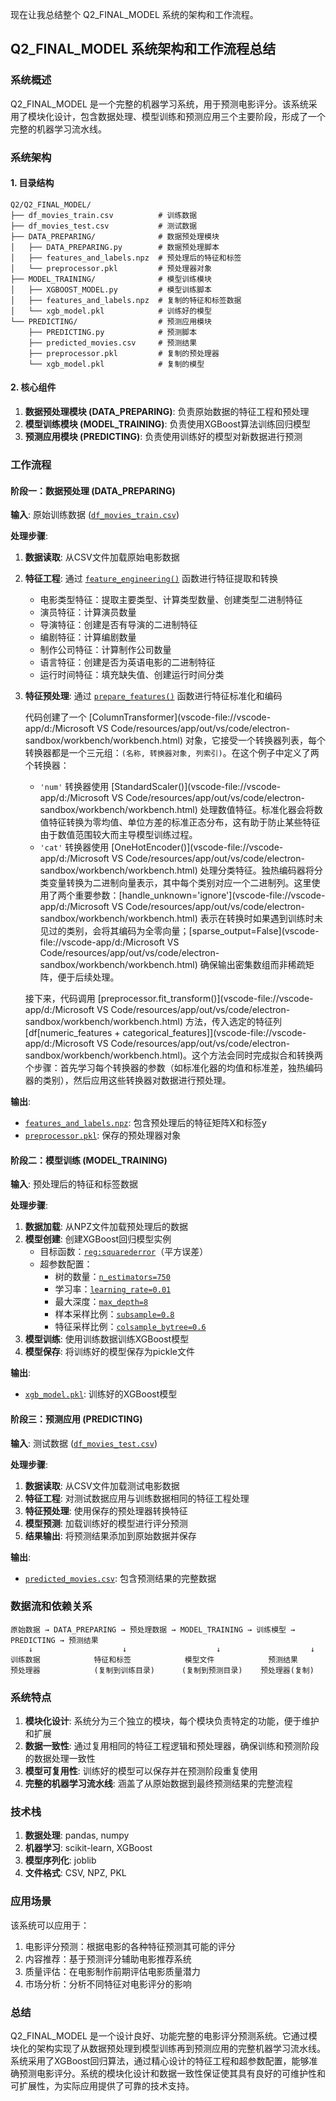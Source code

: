 现在让我总结整个 Q2_FINAL_MODEL 系统的架构和工作流程。

## Q2_FINAL_MODEL 系统架构和工作流程总结

### 系统概述
Q2_FINAL_MODEL 是一个完整的机器学习系统，用于预测电影评分。该系统采用了模块化设计，包含数据处理、模型训练和预测应用三个主要阶段，形成了一个完整的机器学习流水线。

### 系统架构

#### 1. 目录结构
```
Q2/Q2_FINAL_MODEL/
├── df_movies_train.csv          # 训练数据
├── df_movies_test.csv           # 测试数据
├── DATA_PREPARING/              # 数据预处理模块
│   ├── DATA_PREPARING.py        # 数据预处理脚本
│   ├── features_and_labels.npz  # 预处理后的特征和标签
│   └── preprocessor.pkl         # 预处理器对象
├── MODEL_TRAINING/              # 模型训练模块
│   ├── XGBOOST_MODEL.py         # 模型训练脚本
│   ├── features_and_labels.npz  # 复制的特征和标签数据
│   └── xgb_model.pkl            # 训练好的模型
└── PREDICTING/                  # 预测应用模块
    ├── PREDICTING.py            # 预测脚本
    ├── predicted_movies.csv     # 预测结果
    ├── preprocessor.pkl         # 复制的预处理器
    └── xgb_model.pkl            # 复制的模型
```

#### 2. 核心组件
1. **数据预处理模块 (DATA_PREPARING)**: 负责原始数据的特征工程和预处理
2. **模型训练模块 (MODEL_TRAINING)**: 负责使用XGBoost算法训练回归模型
3. **预测应用模块 (PREDICTING)**: 负责使用训练好的模型对新数据进行预测

### 工作流程

#### 阶段一：数据预处理 (DATA_PREPARING)

**输入**: 原始训练数据 ([`df_movies_train.csv`](Q2/Q2_FINAL_MODEL/df_movies_train.csv:1))

**处理步骤**:
1. **数据读取**: 从CSV文件加载原始电影数据

2. **特征工程**: 通过 [`feature_engineering()`](Q2/Q2_FINAL_MODEL/DATA_PREPARING/DATA_PREPARING.py:7) 函数进行特征提取和转换
   - 电影类型特征：提取主要类型、计算类型数量、创建类型二进制特征
   - 演员特征：计算演员数量
   - 导演特征：创建是否有导演的二进制特征
   - 编剧特征：计算编剧数量
   - 制作公司特征：计算制作公司数量
   - 语言特征：创建是否为英语电影的二进制特征
   - 运行时间特征：填充缺失值、创建运行时间分类

3. **特征预处理**: 通过 [`prepare_features()`](Q2/Q2_FINAL_MODEL/DATA_PREPARING/DATA_PREPARING.py:40) 函数进行特征标准化和编码

   代码创建了一个 [ColumnTransformer](vscode-file://vscode-app/d:/Microsoft VS Code/resources/app/out/vs/code/electron-sandbox/workbench/workbench.html) 对象，它接受一个转换器列表，每个转换器都是一个三元组：`(名称, 转换器对象, 列索引)`。在这个例子中定义了两个转换器：

   - `'num'` 转换器使用 [StandardScaler()](vscode-file://vscode-app/d:/Microsoft VS Code/resources/app/out/vs/code/electron-sandbox/workbench/workbench.html) 处理数值特征。标准化器会将数值特征转换为零均值、单位方差的标准正态分布，这有助于防止某些特征由于数值范围较大而主导模型训练过程。
   - `'cat'` 转换器使用 [OneHotEncoder()](vscode-file://vscode-app/d:/Microsoft VS Code/resources/app/out/vs/code/electron-sandbox/workbench/workbench.html) 处理分类特征。独热编码器将分类变量转换为二进制向量表示，其中每个类别对应一个二进制列。这里使用了两个重要参数：[handle_unknown='ignore'](vscode-file://vscode-app/d:/Microsoft VS Code/resources/app/out/vs/code/electron-sandbox/workbench/workbench.html) 表示在转换时如果遇到训练时未见过的类别，会将其编码为全零向量；[sparse_output=False](vscode-file://vscode-app/d:/Microsoft VS Code/resources/app/out/vs/code/electron-sandbox/workbench/workbench.html) 确保输出密集数组而非稀疏矩阵，便于后续处理。

   接下来，代码调用 [preprocessor.fit_transform()](vscode-file://vscode-app/d:/Microsoft VS Code/resources/app/out/vs/code/electron-sandbox/workbench/workbench.html) 方法，传入选定的特征列 [df[numeric_features + categorical_features\]](vscode-file://vscode-app/d:/Microsoft VS Code/resources/app/out/vs/code/electron-sandbox/workbench/workbench.html)。这个方法会同时完成拟合和转换两个步骤：首先学习每个转换器的参数（如标准化器的均值和标准差，独热编码器的类别），然后应用这些转换器对数据进行预处理。

**输出**:
- [`features_and_labels.npz`](Q2/Q2_FINAL_MODEL/DATA_PREPARING/features_and_labels.npz): 包含预处理后的特征矩阵X和标签y
- [`preprocessor.pkl`](Q2/Q2_FINAL_MODEL/DATA_PREPARING/preprocessor.pkl): 保存的预处理器对象

#### 阶段二：模型训练 (MODEL_TRAINING)

**输入**: 预处理后的特征和标签数据

**处理步骤**:
1. **数据加载**: 从NPZ文件加载预处理后的数据
2. **模型创建**: 创建XGBoost回归模型实例
   - 目标函数：[`reg:squarederror`](Q2/Q2_FINAL_MODEL/MODEL_TRAINING/XGBOOST_MODEL.py:16)（平方误差）
   - 超参数配置：
     - 树的数量：[`n_estimators=750`](Q2/Q2_FINAL_MODEL/MODEL_TRAINING/XGBOOST_MODEL.py:17)
     - 学习率：[`learning_rate=0.01`](Q2/Q2_FINAL_MODEL/MODEL_TRAINING/XGBOOST_MODEL.py:18)
     - 最大深度：[`max_depth=8`](Q2/Q2_FINAL_MODEL/MODEL_TRAINING/XGBOOST_MODEL.py:19)
     - 样本采样比例：[`subsample=0.8`](Q2/Q2_FINAL_MODEL/MODEL_TRAINING/XGBOOST_MODEL.py:20)
     - 特征采样比例：[`colsample_bytree=0.6`](Q2/Q2_FINAL_MODEL/MODEL_TRAINING/XGBOOST_MODEL.py:21)
3. **模型训练**: 使用训练数据训练XGBoost模型
4. **模型保存**: 将训练好的模型保存为pickle文件

**输出**:
- [`xgb_model.pkl`](Q2/Q2_FINAL_MODEL/MODEL_TRAINING/xgb_model.pkl): 训练好的XGBoost模型

#### 阶段三：预测应用 (PREDICTING)

**输入**: 测试数据 ([`df_movies_test.csv`](Q2/Q2_FINAL_MODEL/df_movies_test.csv:1))

**处理步骤**:
1. **数据读取**: 从CSV文件加载测试电影数据
2. **特征工程**: 对测试数据应用与训练数据相同的特征工程处理
3. **特征预处理**: 使用保存的预处理器转换特征
4. **模型预测**: 加载训练好的模型进行评分预测
5. **结果输出**: 将预测结果添加到原始数据并保存

**输出**:
- [`predicted_movies.csv`](Q2/Q2_FINAL_MODEL/PREDICTING/predicted_movies.csv): 包含预测结果的完整数据

### 数据流和依赖关系

```
原始数据 → DATA_PREPARING → 预处理数据 → MODEL_TRAINING → 训练模型 → PREDICTING → 预测结果
    ↓                    ↓                    ↓                    ↓
训练数据            特征和标签            模型文件            预测结果
预处理器            (复制到训练目录)      (复制到预测目录)    预处理器(复制)
```

### 系统特点

1. **模块化设计**: 系统分为三个独立的模块，每个模块负责特定的功能，便于维护和扩展
2. **数据一致性**: 通过复用相同的特征工程逻辑和预处理器，确保训练和预测阶段的数据处理一致性
3. **模型可复用性**: 训练好的模型可以保存并在预测阶段重复使用
4. **完整的机器学习流水线**: 涵盖了从原始数据到最终预测结果的完整流程

### 技术栈

1. **数据处理**: pandas, numpy
2. **机器学习**: scikit-learn, XGBoost
3. **模型序列化**: joblib
4. **文件格式**: CSV, NPZ, PKL

### 应用场景

该系统可以应用于：
1. 电影评分预测：根据电影的各种特征预测其可能的评分
2. 内容推荐：基于预测评分辅助电影推荐系统
3. 质量评估：在电影制作前期评估电影质量潜力
4. 市场分析：分析不同特征对电影评分的影响

### 总结

Q2_FINAL_MODEL 是一个设计良好、功能完整的电影评分预测系统。它通过模块化的架构实现了从数据预处理到模型训练再到预测应用的完整机器学习流水线。系统采用了XGBoost回归算法，通过精心设计的特征工程和超参数配置，能够准确预测电影评分。系统的模块化设计和数据一致性保证使其具有良好的可维护性和可扩展性，为实际应用提供了可靠的技术支持。